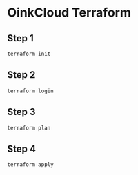 # OinkCloud Terraform

## Step 1
```
terraform init
```

## Step 2
```
terraform login
```

## Step 3
```
terraform plan
```

## Step 4
```
terraform apply
```
